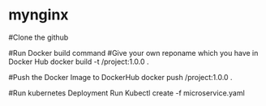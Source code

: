 # mynginx
#Clone the github 

#Run Docker build command 
#Give your own reponame which you have in Docker Hub
docker build -t <yourreponame>/project:1.0.0 .
  
#Push the Docker Image to DockerHub
docker push <yourreponame>/project:1.0.0 .
  
#Run kubernetes Deployment
Run Kubectl create -f microservice.yaml
  

  
